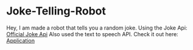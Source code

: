 # Joke-Telling-Robot
Hey, I am made a robot that tells you a random joke.
Using the Joke Api:
<a href="https://github.com/15Dkatz/official_joke_api">Official Joke Api</a>
Also used the text to speech API.
Check it out here:
<a href="https://metakunal.github.io/Joke-Telling-Robot/">Application</a>
